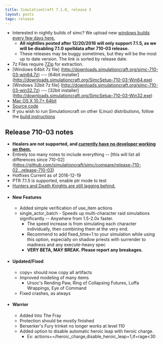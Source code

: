 ```yaml
---
title: SimulationCraft 7.1.0, release 3
layout: posts
tags: release
---
```

* Interested in nightly builds of simc? We upload new [windows builds every few days here.](http://downloads.simulationcraft.org/?C=M;O=D)
  * **All nightlies posted after 12/20/2016 will only support 7.1.5, as we will be disabling 7.1.0 spelldata after 710-03 release.**
  * These releases may be buggy sometimes, but they will be the most up to date version. The link is sorted by release date. 
* 7z Files require [7Zip](http://www.7-zip.org/) for extraction.
* [Windows 64bit 7z file] (http://downloads.simulationcraft.org/simc-710-03-win64.7z) ---  [64bit installer] (http://downloads.simulationcraft.org/SimcSetup-710-03-Win64.exe)
* [Windows 32bit 7z file] (http://downloads.simulationcraft.org/simc-710-03-win32.7z) ---  [32bit installer] (http://downloads.simulationcraft.org/SimcSetup-710-03-Win32.exe)
* [Mac OS X 10.7+ 64bit](http://downloads.simulationcraft.org/simc-710-03-osx-x86.dmg)
* [Source code](https://github.com/simulationcraft/simc/archive/release-710-03.zip)
* If you wish to run Simulationcraft on other (Linux) distributions, follow the [build instructions](https://github.com/simulationcraft/simc/wiki/HowToBuild)

## Release 710-03 notes
  * **Healers are not supported, and [currently have no developer working on them.](https://github.com/simulationcraft/simc#how-can-i-contribute)**
  * Entirely too many notes to include everything -- [this will list all differences since 710-02] (https://github.com/simulationcraft/simc/compare/release-710-02...release-710-03)
  * Hotfixes Current as of 2016-12-19
  * PTR 7.1.5 is supported, enable ptr mode to test
  * [Hunters and Death Knights are still lagging behind.](https://github.com/simulationcraft/simc#how-can-i-contribute)
* #### New Features
  * Added simple verification of use_item actions
  * single_actor_batch - Speeds up multi-character raid simulations significantly -- Anywhere from 1.5-2.0x faster.
    * The speed increase is from simulating each character individually, then combining them at the very end.
    * Recommend to add fixed_time=1 to your simulation while using this option, especially on shadow priests with surrender to madness and any execute-heavy spec
    * **VERY BETA, MAY BREAK. Please report any breakages.**
* #### Updated/Fixed
  * copy= should now copy all artifacts
  * Improved modeling of many items
    * Ursoc's Rending Paw, Ring of Collapsing Futures, Luffa Wrappings, Eye of Command
  * Fixed crashes, as always
* #### Warrior
  * Added Into The Fray
  * Protection should be mostly finished
  * Berserker's Fury trinket no longer works at level 110
  * Added option to disable automatic heroic leap with heroic charge.
    * Ex: actions+=/heroic_charge,disable_heroic_leap=1,if=rage<30